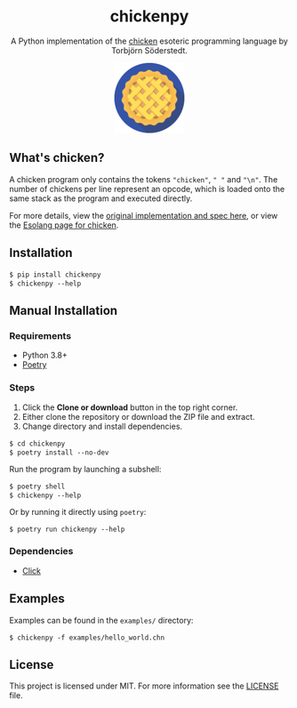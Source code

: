 <h1 align="center">chickenpy</h1>
<p align="center">
A Python implementation of the <a href="https://esolangs.org/wiki/Chicken">chicken</a> esoteric programming language by Torbjörn Söderstedt.
</p>

<p align="center">
<img width="25%" src="assets/logo.png">
</p>

## What's chicken?
A chicken program only contains the tokens `"chicken"`, `" "` and `"\n"`. The number of chickens per line represent an opcode, which is loaded onto the same stack as the program and executed directly.

For more details, view the [original implementation and spec here](https://web.archive.org/web/20180816190122/http://torso.me/chicken), or view the [Esolang page for chicken](https://esolangs.org/wiki/Chicken).

## Installation
```
$ pip install chickenpy
$ chickenpy --help
```

## Manual Installation
### Requirements
- Python 3.8+
- [Poetry](https://github.com/python-poetry/poetry)

### Steps
1. Click the **Clone or download** button in the top right corner.
2. Either clone the repository or download the ZIP file and extract.
3. Change directory and install dependencies.
```
$ cd chickenpy
$ poetry install --no-dev
```
Run the program by launching a subshell:
```
$ poetry shell
$ chickenpy --help
```
Or by running it directly using `poetry`:
```
$ poetry run chickenpy --help
```

### Dependencies
- [Click](https://github.com/pallets/click)

## Examples
Examples can be found in the `examples/` directory:
```
$ chickenpy -f examples/hello_world.chn
```

## License
This project is licensed under MIT. For more information see the [LICENSE](https://github.com/kosayoda/chickenpy/blob/master/LICENSE) file.

